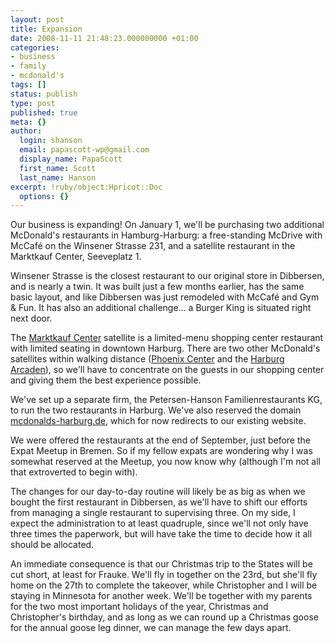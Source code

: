 ```yaml
---
layout: post
title: Expansion
date: 2008-11-11 21:48:23.000000000 +01:00
categories:
- business
- family
- mcdonald's
tags: []
status: publish
type: post
published: true
meta: {}
author:
  login: shanson
  email: papascott-wp@gmail.com
  display_name: PapaScott
  first_name: Scott
  last_name: Hanson
excerpt: !ruby/object:Hpricot::Doc
  options: {}
---
```

<p>Our business is expanding! On January 1, we'll be purchasing two additional McDonald's restaurants in Hamburg-Harburg: a free-standing McDrive with McCaf&eacute; on the Winsener Strasse 231, and a satellite restaurant in the Marktkauf Center, Seeveplatz 1.</p>
<p>Winsener Strasse is the closest restaurant to our original store in Dibbersen, and is nearly a twin. It was built just a few months earlier, has the same basic layout, and like Dibbersen was just remodeled with McCaf&eacute; and Gym & Fun. It has also an additional challenge... a Burger King is situated right next door. </p>
<p>The <a href="http://www.marktkaufcenter-harburg.de/">Marktkauf Center</a> satellite is a limited-menu shopping center restaurant with limited seating in downtown Harburg. There are two other McDonald's satellites within walking distance (<a href="http://www.phoenix-center-harburg.de">Phoenix Center</a> and the <a href="http://www.harburg-arcaden.de/">Harburg Arcaden</a>), so we'll have to concentrate on the guests in our shopping center and giving them the best experience possible.</p>
<p>We've set up a separate firm, the Petersen-Hanson Familienrestaurants KG, to run the two restaurants in Harburg. We've also reserved the domain <a href="http://www.mcdonalds-harburg.de/">mcdonalds-harburg.de</a>, which for now redirects to our existing website. </p>
<p>We were offered the restaurants at the end of September, just before the Expat Meetup in Bremen. So if my fellow expats are wondering why I was somewhat reserved at the Meetup, you now know why (although I'm not all that extroverted to begin with).</p>
<p>The changes for our day-to-day routine will likely be as big as when we bought the first restaurant in Dibbersen, as we'll have to shift our efforts from managing a single restaurant to supervising three. On my side, I expect the administration to at least quadruple, since we'll not only have three times the paperwork, but will have take the time to decide how it all should be allocated. </p>
<p>An immediate consequence is that our Christmas trip to the States will be cut short, at least for Frauke. We'll fly in together on the 23rd, but she'll fly home on the 27th to complete the takeover, while Christopher and I will be staying in Minnesota for another week. We'll be together with my parents for the two most important holidays of the year, Christmas and Christopher's birthday, and as long as we can round up a Christmas goose for the annual goose leg dinner, we can manage the few days apart.</p>
